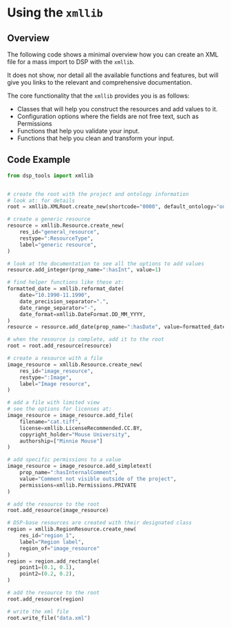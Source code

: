 # Using the `xmllib`

## Overview

The following code shows a minimal overview how you can create an XML file for a mass import to DSP with the `xmllib`.

It does not show, nor detail all the available functions and features, 
but will give you links to the relevant and comprehensive documentation.

The core functionality that the `xmllib` provides you is as follows:

- Classes that will help you construct the resources and add values to it.
- Configuration options where the fields are not free text, such as Permissions
- Functions that help you validate your input.
- Functions that help you clean and transform your input.


## Code Example

```python
from dsp_tools import xmllib


# create the root with the project and ontology information
# look at: for details
root = xmllib.XMLRoot.create_new(shortcode="0000", default_ontology="onto")

# create a generic resource
resource = xmllib.Resource.create_new(
    res_id="general_resource",
    restype=":ResourceType",
    label="generic resource",
)

# look at the documentation to see all the options to add values
resource.add_integer(prop_name=":hasInt", value=1)

# find helper functions like these at:
formatted_date = xmllib.reformat_date(
    date="10.1990-11.1990",
    date_precision_separator=".",
    date_range_separator="-",
    date_format=xmllib.DateFormat.DD_MM_YYYY,
)
resource = resource.add_date(prop_name=":hasDate", value=formatted_date)

# when the resource is complete, add it to the root
root = root.add_resource(resource)

# create a resource with a file
image_resource = xmllib.Resource.create_new(
    res_id="image_resource",
    restype=":Image",
    label="Image resource",
)

# add a file with limited view
# see the options for licenses at:
image_resource = image_resource.add_file(
    filename="cat.tiff",
    license=xmllib.LicenseRecommended.CC.BY,
    copyright_holder="Mouse University",
    authorship=["Minnie Mouse"]
)

# add specific permissions to a value
image_resource = image_resource.add_simpletext(
    prop_name=":hasInternalComment",
    value="Comment not visible outside of the project",
    permissions=xmllib.Permissions.PRIVATE
)

# add the resource to the root
root.add_resource(image_resource)

# DSP-base resources are created with their designated class
region = xmllib.RegionResource.create_new(
    res_id="region_1",
    label="Region label",
    region_of="image_resource"
)
region = region.add_rectangle(
    point1=(0.1, 0.1),
    point2=(0.2, 0.2),
)

# add the resource to the root
root.add_resource(region)

# write the xml file
root.write_file("data.xml")
```